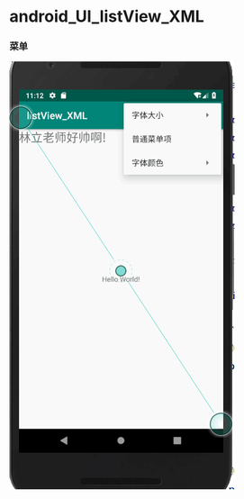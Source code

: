 # android_UI_listView_XML
### 菜单
![图片](https://github.com/BornTW/android_UI_listView_XML/blob/master/Images/android_UI_listView_XML_1.png)
